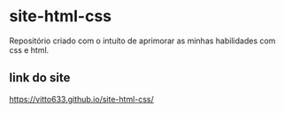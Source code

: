 # site-html-css
Repositório criado com o intuíto de aprimorar as minhas habilidades com css e html.

## link do site
https://vitto633.github.io/site-html-css/
